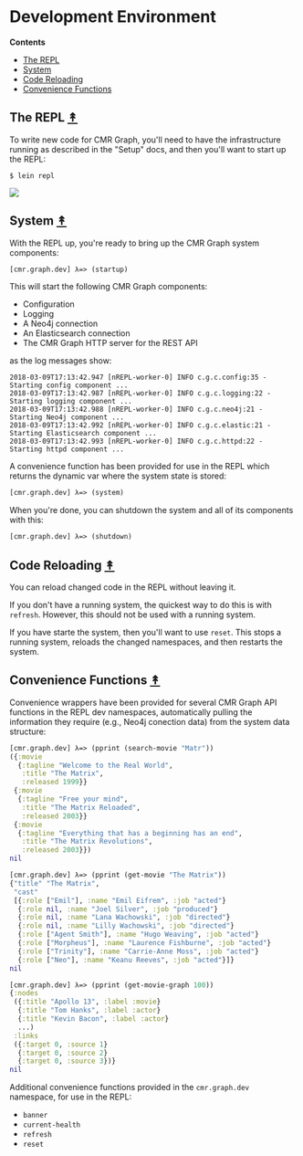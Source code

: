# Development Environment


**Contents**

* [The REPL](#the-repl-)
* [System](#system-)
* [Code Reloading](#code-reloading-)
* [Convenience Functions](#convenience-functions-)


## The REPL [&#x219F;](#contents)

To write new code for CMR Graph, you'll need to have the infrastructure running
as described in the "Setup" docs, and then you'll want to start up
the REPL:

```
$ lein repl
```
[![][repl]][repl]


## System [&#x219F;](#contents)

With the REPL up, you're ready to bring up the CMR Graph system components:

```clj
[cmr.graph.dev] λ=> (startup)
```

This will start the following CMR Graph components:

* Configuration
* Logging
* A Neo4j connection
* An Elasticsearch connection
* The CMR Graph HTTP server for the REST API

as the log messages show:

```
2018-03-09T17:13:42.947 [nREPL-worker-0] INFO c.g.c.config:35 - Starting config component ...
2018-03-09T17:13:42.987 [nREPL-worker-0] INFO c.g.c.logging:22 - Starting logging component ...
2018-03-09T17:13:42.988 [nREPL-worker-0] INFO c.g.c.neo4j:21 - Starting Neo4j component ...
2018-03-09T17:13:42.992 [nREPL-worker-0] INFO c.g.c.elastic:21 - Starting Elasticsearch component ...
2018-03-09T17:13:42.993 [nREPL-worker-0] INFO c.g.c.httpd:22 - Starting httpd component ...
```

A convenience function has been provided for use in the REPL which returns
the dynamic var where the system state is stored:

```clj
[cmr.graph.dev] λ=> (system)
```

When you're done, you can shutdown the system and all of its components with
this:

```clj
[cmr.graph.dev] λ=> (shutdown)
```


## Code Reloading [&#x219F;](#contents)

You can reload changed code in the REPL without leaving it.

If you don't have a running system, the quickest way to do this is with
`refresh`. However, this should not be used with a running system.

If you have starte the system, then you'll want to use `reset`. This stops a
running system, reloads the changed namespaces, and then restarts the system.


## Convenience Functions [&#x219F;](#contents)

Convenience wrappers have been provided for several CMR Graph API functions in
the REPL dev namespaces, automatically pulling the information they require
(e.g., Neo4j conection data) from the system data structure:

```clj
[cmr.graph.dev] λ=> (pprint (search-movie "Matr"))
({:movie
  {:tagline "Welcome to the Real World",
   :title "The Matrix",
   :released 1999}}
 {:movie
  {:tagline "Free your mind",
   :title "The Matrix Reloaded",
   :released 2003}}
 {:movie
  {:tagline "Everything that has a beginning has an end",
   :title "The Matrix Revolutions",
   :released 2003}})
nil
```

```clj
[cmr.graph.dev] λ=> (pprint (get-movie "The Matrix"))
{"title" "The Matrix",
 "cast"
 [{:role ["Emil"], :name "Emil Eifrem", :job "acted"}
  {:role nil, :name "Joel Silver", :job "produced"}
  {:role nil, :name "Lana Wachowski", :job "directed"}
  {:role nil, :name "Lilly Wachowski", :job "directed"}
  {:role ["Agent Smith"], :name "Hugo Weaving", :job "acted"}
  {:role ["Morpheus"], :name "Laurence Fishburne", :job "acted"}
  {:role ["Trinity"], :name "Carrie-Anne Moss", :job "acted"}
  {:role ["Neo"], :name "Keanu Reeves", :job "acted"}]}
nil
```

```clj
[cmr.graph.dev] λ=> (pprint (get-movie-graph 100))
{:nodes
 ({:title "Apollo 13", :label :movie}
  {:title "Tom Hanks", :label :actor}
  {:title "Kevin Bacon", :label :actor}
  ...)
 :links
 ({:target 0, :source 1}
  {:target 0, :source 2}
  {:target 0, :source 3})}
nil
```

Additional convenience functions provided in the `cmr.graph.dev` namespace,
for use in the REPL:

* `banner`
* `current-health`
* `refresh`
* `reset`


<!-- Named page links below: /-->

[repl]: resources/images/repl-screen.png
